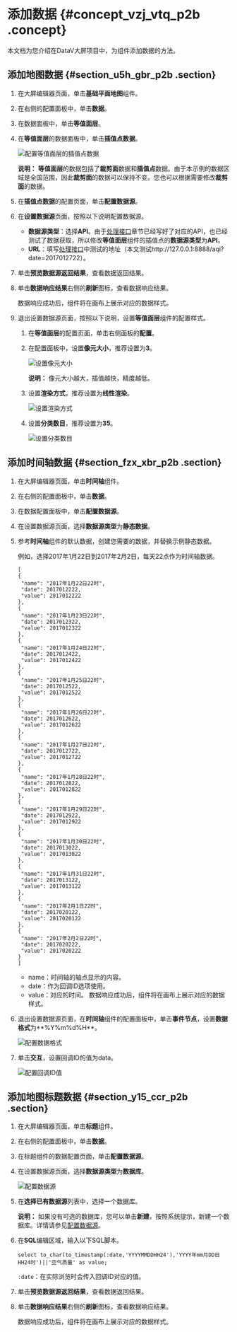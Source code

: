# 添加数据 {#concept_vzj_vtq_p2b .concept}

本文档为您介绍在DataV大屏项目中，为组件添加数据的方法。

## 添加地图数据 {#section_u5h_gbr_p2b .section}

1.  在大屏编辑器页面，单击**基础平面地图**组件。
2.  在右侧的配置面板中，单击**数据**。
3.  在数据面板中，单击**等值面层**。
4.  在**等值面层**的数据面板中，单击**插值点数据**。

    ![配置等值面层的插值点数据](http://static-aliyun-doc.oss-cn-hangzhou.aliyuncs.com/assets/img/17486/156619762456248_zh-CN.png)

    **说明：** **等值面层**的数据包括了**裁剪面**数据和**插值点**数据。由于本示例的数据区域是全国范围，因此**裁剪面**的数据可以保持不变。您也可以根据需要修改**裁剪面**的数据。

5.  在**插值点数据**的配置页面，单击**配置数据源**。
6.  在**设置数据源**页面，按照以下说明配置数据源。
    -   **数据源类型**：选择**API**。由于[处理接口](cn.zh-CN/最佳实践/使用DataV查看春节前后空气质量的全国分布变化/准备工作/处理接口.md#)章节已经写好了对应的API，也已经测试了数据获取，所以修改**等值面层**组件的插值点的**数据源类型**为**API**。
    -   **URL**：填写[处理接口](cn.zh-CN/最佳实践/使用DataV查看春节前后空气质量的全国分布变化/准备工作/处理接口.md#)中测试的地址（本文测试http://127.0.0.1:8888/aqi?date=2017012722）。
7.  单击**预览数据源返回结果**，查看数据返回结果。
8.  单击**数据响应结果**右侧的**刷新**图标，查看数据响应结果。

    数据响应成功后，组件将在画布上展示对应的数据样式。

9.  退出设置数据源页面，按照以下说明，设置**等值面层**组件的配置样式。
    1.  在**等值面层**的配置页面，单击右侧面板的**配置**。
    2.  在配置面板中，设置**像元大小**，推荐设置为**3**。

        ![设置像元大小](http://static-aliyun-doc.oss-cn-hangzhou.aliyuncs.com/assets/img/17486/15661976249288_zh-CN.png)

        **说明：** 像元大小越大，插值越快，精度越低。

    3.  设置**渲染方式**，推荐设置为**线性渲染**。

        ![设置渲染方式](http://static-aliyun-doc.oss-cn-hangzhou.aliyuncs.com/assets/img/17486/15661976249289_zh-CN.png)

    4.  设置**分类数目**，推荐设置为**35**。

        ![设置分类数目](http://static-aliyun-doc.oss-cn-hangzhou.aliyuncs.com/assets/img/17486/15661976249290_zh-CN.png)


## 添加时间轴数据 {#section_fzx_xbr_p2b .section}

1.  在大屏编辑器页面，单击**时间轴**组件。
2.  在右侧的配置面板中，单击**数据**。
3.  在数据配置面板中，单击**配置数据源**。
4.  在设置数据源页面，选择**数据源类型**为**静态数据**。
5.  参考**时间轴**组件的默认数据，创建您需要的数据，并替换示例静态数据。

    例如，选择2017年1月22日到2017年2月2日，每天22点作为时间轴数据。

    ``` {#codeblock_9oo_4d9_cfg}
    [
    {
     "name": "2017年1月22日22时",
     "date": 2017012222,
     "value": 2017012222
    },
    {
     "name": "2017年1月23日22时",
     "date": 2017012322,
     "value": 2017012322
    },
    {
     "name": "2017年1月24日22时",
     "date": 2017012422,
     "value": 2017012422
    },
    {
     "name": "2017年1月25日22时",
     "date": 2017012522,
     "value": 2017012522
    },
    {
     "name": "2017年1月26日22时",
     "date": 2017012622,
     "value": 2017012622
    },
    {
     "name": "2017年1月27日22时",
     "date": 2017012722,
     "value": 2017012722
    },
    {
     "name": "2017年1月28日22时",
     "date": 2017012822,
     "value": 2017012822
    },
    {
     "name": "2017年1月29日22时",
     "date": 2017012922,
     "value": 2017012922
    },
    {
     "name": "2017年1月30日22时",
     "date": 2017013022,
     "value": 2017013022
    },
    {
     "name": "2017年1月31日22时",
     "date": 2017013122,
     "value": 2017013122
    },
    {
     "name": "2017年2月1日22时",
     "date": 2017020122,
     "value": 2017020122
    },
    {
     "name": "2017年2月2日22时",
     "date": 2017020222,
     "value": 2017020222
    }
    ]
    ```

    -   name：时间轴的轴点显示的内容。
    -   date：作为回调ID选项使用。
    -   value：对应的时间。
    数据响应成功后，组件将在画布上展示对应的数据样式。

6.  退出设置数据源页面，在**时间轴**组件的配置面板中，单击**事件节点**，设置**数据格式**为**%Y%m%d%H**。

    ![配置数据格式](http://static-aliyun-doc.oss-cn-hangzhou.aliyuncs.com/assets/img/17486/15661976249291_zh-CN.png)

7.  单击**交互**，设置回调ID的值为data。

    ![配置回调ID值](http://static-aliyun-doc.oss-cn-hangzhou.aliyuncs.com/assets/img/17486/15661976259292_zh-CN.png)


## 添加地图标题数据 {#section_y15_ccr_p2b .section}

1.  在大屏编辑器页面，单击**标题**组件。
2.  在右侧的配置面板中，单击**数据**。
3.  在标题组件的数据配置页面，单击**配置数据源**。
4.  在设置数据源页面，选择**数据源类型**为**数据库**。

    ![配置数据源](http://static-aliyun-doc.oss-cn-hangzhou.aliyuncs.com/assets/img/17486/15661976259293_zh-CN.png)

5.  在**选择已有数据源**列表中，选择一个数据库。

    **说明：** 如果没有可选的数据库，您可以单击**新建**，按照系统提示，新建一个数据库。详情请参见[配置数据源](../../../../cn.zh-CN/管理数据源/添加数据源/添加数据源概述.md#)。

6.  在**SQL**编辑区域，输入以下SQL脚本。

    ``` {#codeblock_pr8_nwt_oxu}
    select to_char(to_timestamp(:date,'YYYYMMDDHH24'),'YYYY年mm月DD日HH24时')||'空气质量' as value;
    ```

    `:date`：在实际浏览时会传入回调ID对应的值。

7.  单击**预览数据源返回结果**，查看数据返回结果。
8.  单击**数据响应结果**右侧的**刷新**图标，查看数据响应结果。

    数据响应成功后，组件将在画布上展示对应的数据样式。


